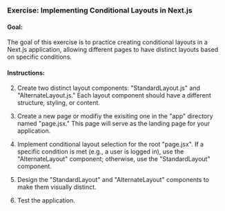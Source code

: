 ### Exercise: Implementing Conditional Layouts in Next.js

#### Goal:

The goal of this exercise is to practice creating conditional layouts in a Next.js application, allowing different pages to have distinct layouts based on specific conditions.

#### Instructions:

2. Create two distinct layout components: "StandardLayout.js" and "AlternateLayout.js." Each layout component should have a different structure, styling, or content.

3. Create a new page or modifiy the exisiting one in the "app" directory named "page.jsx." This page will serve as the landing page for your application.

4. Implement conditional layout selection for the root "page.jsx". If a specific condition is met (e.g., a user is logged in), use the "AlternateLayout" component; otherwise, use the "StandardLayout" component.

5. Design the "StandardLayout" and "AlternateLayout" components to make them visually distinct.

6. Test the application.
